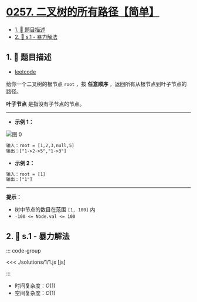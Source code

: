 # [0257. 二叉树的所有路径【简单】](https://github.com/tnotesjs/TNotes.leetcode/tree/main/notes/0257.%20%E4%BA%8C%E5%8F%89%E6%A0%91%E7%9A%84%E6%89%80%E6%9C%89%E8%B7%AF%E5%BE%84%E3%80%90%E7%AE%80%E5%8D%95%E3%80%91)

<!-- region:toc -->

- [1. 📝 题目描述](#1--题目描述)
- [2. 🎯 s.1 - 暴力解法](#2--s1---暴力解法)

<!-- endregion:toc -->

## 1. 📝 题目描述

- [leetcode](https://leetcode.cn/problems/binary-tree-paths/)

给你一个二叉树的根节点 `root` ，按 **任意顺序** ，返回所有从根节点到叶子节点的路径。

**叶子节点** 是指没有子节点的节点。



---

- **示例 1：**

![图 0](https://cdn.jsdelivr.net/gh/tnotesjs/imgs@main/2025-09-09-13-45-33.png)

```txt
输入：root = [1,2,3,null,5]
输出：["1->2->5","1->3"]
```

- **示例 2：**

```txt
输入：root = [1]
输出：["1"]
```

---

**提示：**

- 树中节点的数目在范围 `[1, 100]` 内
- `-100 <= Node.val <= 100`

## 2. 🎯 s.1 - 暴力解法

::: code-group

<<< ./solutions/1/1.js [js]

:::

- 时间复杂度：$O(1)$
- 空间复杂度：$O(1)$
